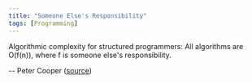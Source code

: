 ```yaml
---
title: "Someone Else's Responsibility"
tags: [Programming]
---
```


Algorithmic complexity for structured programmers: All algorithms are O(f(n)), where f is someone else's responsibility.

-- Peter Cooper ([source][source])

[source]: https://twitter.com/CodeWisdom/status/169815751463673857
